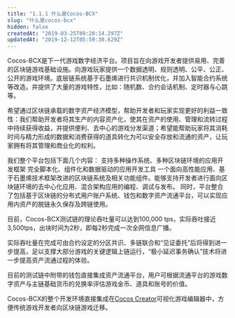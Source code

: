 ```yaml
---
title: "1.1.1 什么是Cocos-BCX"
slug: "什么是cocos-bcx"
hidden: false
createdAt: "2019-03-25T09:20:14.297Z"
updatedAt: "2019-12-12T05:59:30.629Z"
---
```

Cocos-BCX是下一代游戏数字经济平台。项目旨在向游戏开发者提供易用、完善的区块链游戏基础设施。向游戏玩家提供一个数据透明、规则透明、公平、公正、公开的游戏环境。底层链系统基于石墨烯进行共识机制优化，并加入智能合约系统等改造。并提供了大量的游戏特性，比如：随机数、合约会话机制、定时器与心跳等。

希望通过区块链承载的数字资产经济模型，帮助开发者和玩家实现更好的利益一致性：我们帮助开发者将其生产的内容资产化，使其在资产的使用、管理和流转过程中持续获得收益，并提供便利、去中心的游戏分发渠道；希望能帮助玩家将其消耗时间与精力形成的数据和消费获得的道具转化为可以安全存放和流通的资产，让玩家拥有将其管理和商业化的权利。


我们整个平台包括下面几个内容：
支持多种操作系统、多种区块链环境的应用开发框架
完全脚本化、组件化和数据驱动的应用开发工具
一个面向高性能应用、基于石墨烯技术框架改进的区块链系统及相关功能组件。能够支持开发者进行面向区块链环境的去中心化应用、混合架构应用的编程、调试与发布。
同时，平台整合了包括基于区块链的分布式用户账户系统、钱包和数字资产流通平台，可以实现应用内资产的脱链永久保存及跨链使用。

目前，Cocos-BCX测试链的理论吞吐量可以达到100,000 tps，实际吞吐接近3,500tps，出块时间为2秒，即每2秒完成一次全网信息广播。

实际吞吐量在完成可由合约设定的分区共识、多链联合和“见证委托”后将得到进一步提高，足以支撑大部分游戏的关键逻辑上链运行，“极小延迟事务确认”技术将进一步提高资产流通过程的体验。

目前的测试链中附带的钱包直接集成资产流通平台，用户可根据流通平台的游戏数字资产与主链基础货币的兑换率评估游戏金币、道具和账号的价值。

Cocos-BCX的整个开发环境直接集成在[Cocos Creator](https://github.com/cocos-creator/engine)可视化游戏编辑器中，方便传统游戏开发者向区块链游戏迁移。
